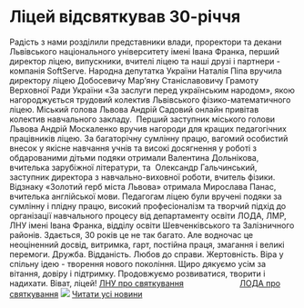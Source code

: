 
# Ліцей відсвяткував 30-річчя
Радість з нами розділили представники влади, проректори та декани Львівського національного університету імені Івана Франка, перший директор ліцею, випускники, вчителі ліцею та наші друзі і партнери - компанія SoftServe.
Народна депутатка України Наталія Піпа вручила директору ліцею Добосевичу Мар’яну Станіславовичу Грамоту Верховної Ради України «За заслуги перед українським народом», якою нагороджується трудовий колектив Львівського фізико-математичного ліцею. Міський голова Львова Андрій Садовий онлайн привітав колектив навчального закладу.  Перший заступник міського голови Львова Андрій Москаленко вручив нагороди для кращих педагогічних працівників ліцею. За багаторічну сумлінну працю, вагомий особистий внесок у якісне навчання учнів та високі досягнення у роботі з обдарованими дітьми подяки отримали Валентина Дольнікова, вчителька зарубіжної літератури, та  Олександр Гальчинський, заступник директора з навчально-виховної роботи, вчитель фізики. Відзнаку «Золотий герб міста Львова» отримала Мирослава Панас, вчителька англійської мови. Педагогам ліцею були вручені подяки за сумлінну і плідну працю, високий професіоналізм та творчий підхід до організації навчального процесу від департаменту освіти ЛОДА, ЛМР, ЛНУ імені Івана Франка, відділу освіти Шевченківського та Залізничного районів.
Здається, 30 років це не так багато. Але водночас це неоціненний досвід, витримка, гарт, постійна праця, змагання і великі перемоги.
Дружба.
Відданість.
Любов до справи.
Жертовність.
Віра у спільну ідею - творення нового покоління.
Щиро дякуємо усім за вітання, довіру і підтримку.
Продовжуємо розвиватися, творити і надихати.
Віват, ліцей!
[ЛНУ про святкування](https://lnu.edu.ua/lvivskyy-fizyko-matematychnyy-litsey-pry-lvivskomu-universyteti-vidznachyv-30-litniy-iuviley/)                         [ЛОДА про святкування](https://loda.gov.ua/news?id=64157)
![](/images/ліцей-відсвяткував-30-річчя/30рсвяткування.jpg)
[Читати усі новини](/news)
       